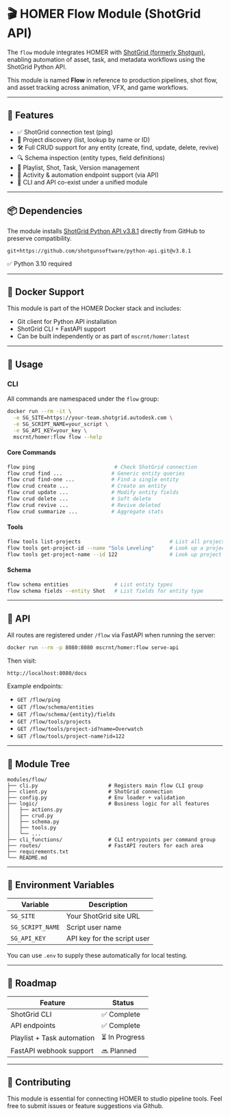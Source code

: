 # 🎬 HOMER Flow Module (ShotGrid API)

The `flow` module integrates HOMER with [ShotGrid (formerly Shotgun)](https://www.autodesk.com/products/shotgrid/overview), enabling automation of asset, task, and metadata workflows using the ShotGrid Python API.

This module is named **Flow** in reference to production pipelines, shot flow, and asset tracking across animation, VFX, and game workflows.

---

## 🔧 Features

* ✅ ShotGrid connection test (ping)
* 📁 Project discovery (list, lookup by name or ID)
* 🛠️ Full CRUD support for any entity (create, find, update, delete, revive)
* 🔍 Schema inspection (entity types, field definitions)
* 📂 Playlist, Shot, Task, Version management
* 🧠 Activity & automation endpoint support (via API)
* 🧪 CLI and API co-exist under a unified module

---

## 📦 Dependencies

The module installs [ShotGrid Python API v3.8.1](https://github.com/shotgunsoftware/python-api/tree/v3.8.1) directly from GitHub to preserve compatibility.

```text
git+https://github.com/shotgunsoftware/python-api.git@v3.8.1
```

✅ Python 3.10 required

---

## 🐳 Docker Support

This module is part of the HOMER Docker stack and includes:

* Git client for Python API installation
* ShotGrid CLI + FastAPI support
* Can be built independently or as part of `mscrnt/homer:latest`

---

## 🚀 Usage

### CLI

All commands are namespaced under the `flow` group:

```bash
docker run --rm -it \
  -e SG_SITE=https://your-team.shotgrid.autodesk.com \
  -e SG_SCRIPT_NAME=your_script \
  -e SG_API_KEY=your_key \
  mscrnt/homer:flow flow --help
```

#### Core Commands

```bash
flow ping                          # Check ShotGrid connection
flow crud find ...                # Generic entity queries
flow crud find-one ...            # Find a single entity
flow crud create ...              # Create an entity
flow crud update ...              # Modify entity fields
flow crud delete ...              # Soft delete
flow crud revive ...              # Revive deleted
flow crud summarize ...           # Aggregate stats
```

#### Tools

```bash
flow tools list-projects                             # List all projects
flow tools get-project-id --name "Solo Leveling"     # Look up a project ID by name
flow tools get-project-name --id 122                 # Look up project name from ID
```

#### Schema

```bash
flow schema entities               # List entity types
flow schema fields --entity Shot   # List fields for entity type
```

---

## 📡 API

All routes are registered under `/flow` via FastAPI when running the server:

```bash
docker run --rm -p 8080:8080 mscrnt/homer:flow serve-api
```

Then visit:

```
http://localhost:8080/docs
```

Example endpoints:

* `GET /flow/ping`
* `GET /flow/schema/entities`
* `GET /flow/schema/{entity}/fields`
* `GET /flow/tools/projects`
* `GET /flow/tools/project-id?name=Overwatch`
* `GET /flow/tools/project-name?id=122`

---

## 🧩 Module Tree

```
modules/flow/
├── cli.py                       # Registers main flow CLI group
├── client.py                    # ShotGrid connection
├── config.py                    # Env loader + validation
├── logic/                       # Business logic for all features
│   ├── actions.py
│   ├── crud.py
│   ├── schema.py
│   ├── tools.py
│   └── ...
├── cli_functions/               # CLI entrypoints per command group
├── routes/                      # FastAPI routers for each area
├── requirements.txt
└── README.md
```

---

## 🔐 Environment Variables

| Variable         | Description                 |
| ---------------- | --------------------------- |
| `SG_SITE`        | Your ShotGrid site URL      |
| `SG_SCRIPT_NAME` | Script user name            |
| `SG_API_KEY`     | API key for the script user |

You can use `.env` to supply these automatically for local testing.

---

## 🧠 Roadmap

| Feature                    | Status        |
| -------------------------- | ------------- |
| ShotGrid CLI               | ✅ Complete    |
| API endpoints              | ✅ Complete    |
| Playlist + Task automation | ⏳ In Progress |
| FastAPI webhook support    | 🔜 Planned    |

---

## 🤝 Contributing

This module is essential for connecting HOMER to studio pipeline tools. Feel free to submit issues or feature suggestions via Github.
